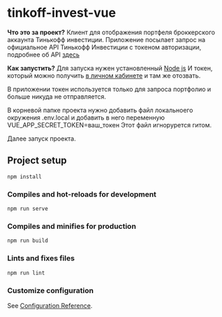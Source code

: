 # tinkoff-invest-vue

**Что это за проект?**
Клиент для отображения портфеля броккерского аккаунта Тинькофф инвестиции.
Приложение посылает запрос на официальное API Тинькофф Инвестиции с токеном авторизации, подробнее об API [здесь](https://tinkoffcreditsystems.github.io/invest-openapi/)

**Как запустить?**
Для запуска нужен установленный [Node js](https://nodejs.org/en/)
И токен, который можно получить [в личном кабинете](https://tinkoffcreditsystems.github.io/invest-openapi/auth/) и там же отозвать.

В приложении токен используется только для запроса портфолио и больше никуда не отправляется.

В корневой папке проекта нужно добавить файл локальноего окружения .env.local и добавить в него переменную VUE_APP_SECRET_TOKEN=ваш_токен
Этот файл игнорурется гитом.

Далее запуск проекта.

## Project setup
```
npm install
```

### Compiles and hot-reloads for development
```
npm run serve
```

### Compiles and minifies for production
```
npm run build
```

### Lints and fixes files
```
npm run lint
```

### Customize configuration
See [Configuration Reference](https://cli.vuejs.org/config/).
